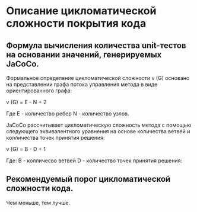 # Описание цикломатической сложности покрытия кода

## Формула вычисления количества unit-тестов на основании значений, генерируемых JaCoCo.

Формальное определение цикломатической сложности v (G) основано на представлении графа потока управления метода в виде ориентированного графа:

v (G) = E - N + 2

Где
E - количество ребер
N - количество узлов.

JaCoCo рассчитывает цикломатическую сложность метода с помощью следующего эквивалентного уравнения на основе количества ветвей и колличества точек принятия решения:

v (G) = B - D + 1

Где:
B - колличесво ветвей 
D - количество точек принятия решения:


## Рекомендуемый порог цикломатической сложности кода.

Чем меньше, тем лучше.



